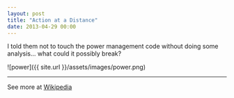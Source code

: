 ```yaml
---
layout: post
title: "Action at a Distance"
date: 2013-04-29 00:00
---
```


I told them not to touch the power management code without doing some analysis... what could it possibly break?

![power]({{ site.url }}/assets/images/power.png)

----

See more at [Wikipedia](https://en.wikipedia.org/wiki/Action_at_a_distance_(computer_programming))
